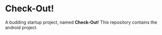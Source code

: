 # Check-Out!
A budding startup project, named **Check-Out**! This repository contains the android project.
